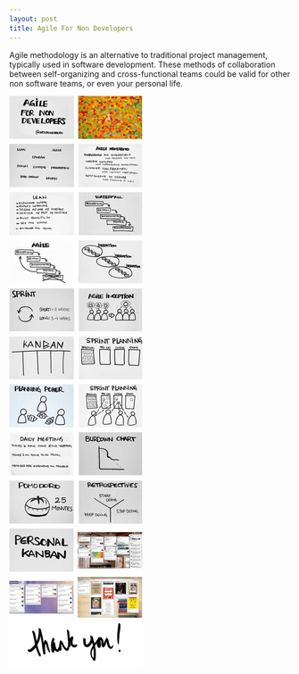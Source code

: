 ```yaml
---
layout: post
title: Agile For Non Developers
---
```


Agile methodology is an alternative to traditional project management,
typically used in software development. These methods of collaboration between
self-organizing and cross-functional teams could be valid for other non
software teams, or even your personal life.

![agile][1]


[1]: /assets/images/agile-for-non-developers.jpg
